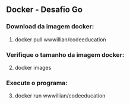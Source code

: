## Docker - Desafio Go

### Download da imagem docker:

1. docker pull wwwillian/codeeducation

### Verifique o tamanho da imagem docker:

2. docker images

### Execute o programa:

3. docker run wwwillian/codeeducation
